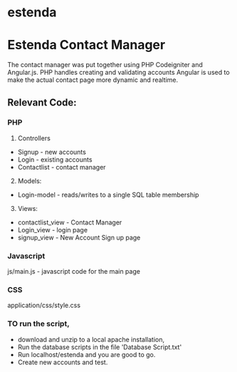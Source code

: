estenda
=======

# Estenda Contact Manager #

The contact manager was put together using PHP Codeigniter and Angular.js. 
PHP handles creating and validating accounts
Angular is used to make the actual contact page more dynamic and realtime.  

## Relevant Code: ##
### PHP ###
1. Controllers
* Signup - new accounts
* Login - existing accounts
* Contactlist - contact manager

2. Models: 
* Login-model - reads/writes to a single SQL table membership

3. Views: 
* contactlist_view - Contact Manager
* Login_view - login page
* signup_view - New Account Sign up page

### Javascript ###
js/main.js - javascript code for the main page

### CSS ###
application/css/style.css

### TO run the script, ###
* download and unzip to a local apache installation, 
* Run the database scripts in the file 'Database Script.txt'
* Run localhost/estenda and you are good to go. 
* Create new accounts and test. 